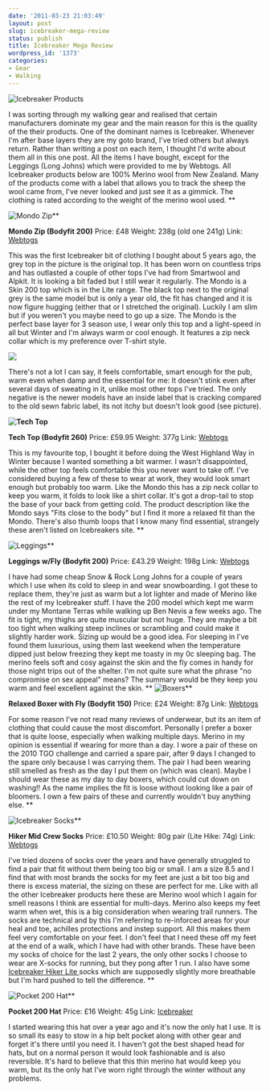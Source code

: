 ```yaml
---
date: '2011-03-23 21:03:49'
layout: post
slug: icebreaker-mega-review
status: publish
title: Icebreaker Mega Review
wordpress_id: '1373'
categories:
- Gear
- Walking
---
```


![Icebreaker Products](http://dl.dropbox.com/u/2657852/website/images/Icebreaker-004.jpg) 

I was sorting through my walking gear and realised that certain manufacturers dominate my gear and the main reason for this is the quality of the their products. One of the dominant names is Icebreaker. Whenever I'm after base layers they are my goto brand, I've tried others but always return. Rather than writing a post on each item, I thought I'd write about them all in this one post. All the items I have bought, except for the Leggings (Long Johns) which were provided to me by Webtogs. All Icebreaker products below are 100% Merino wool from New Zealand. Many of the products come with a label that allows you to track the sheep the wool came from, I've never looked and just see it as a gimmick. The clothing is rated according to the weight of the merino wool used. **

![Mondo Zip](http://dl.dropbox.com/u/2657852/website/images/Icebreaker-011.jpg)** 

**Mondo Zip (Bodyfit 200)** 
Price: £48 
Weight: 238g (old one 241g) 
Link: [Webtogs](http://www.webtogs.co.uk/Icebreaker_Mens_Mondo_Zip_100087.html) 

This was the first Icebreaker bit of clothing I bought about 5 years ago, the grey top in the picture is the original top. It has been worn on countless trips and has outlasted a couple of other tops I've had from Smartwool and Alpkit. It is looking a bit faded but I still wear it regularly. The Mondo is a Skin 200 top which is in the Lite range. The black top next to the original grey is the same model but is only a year old, the fit has changed and it is now figure hugging (either that or I stretched the original). Luckily I am slim but if you weren't you maybe need to go up a size. The Mondo is the perfect base layer for 3 season use, I wear only this top and a light-speed in all but Winter and I'm always warm or cool enough. It features a zip neck collar which is my preference over T-shirt style. 

![](http://dl.dropbox.com/u/2657852/website/images/Icebreaker-014-150x150.jpg) 

There's not a lot I can say, it feels comfortable, smart enough for the pub, warm even when damp and the essential for me: It doesn't stink even after several days of sweating in it, unlike most other tops I've tried. The only negative is the newer models have an inside label that is cracking compared to the old sewn fabric label, its not itchy but doesn't look good (see picture). 

**![Tech Top](http://dl.dropbox.com/u/2657852/website/images/2011-03-23-Icebreaker.jpg)** 

**Tech Top (Bodyfit 260)** 
Price: £59.95 
Weight: 377g 
Link: [Webtogs](http://www.webtogs.co.uk/Icebreaker_Mens_Tech_Top_100088-4135.html) 

This is my favourite top, I bought it before doing the West Highland Way in Winter because I wanted something a bit warmer. I wasn't disappointed, while the other top feels comfortable this you never want to take off. I've considered buying a few of these to wear at work, they would look smart enough but probably too warm. Like the Mondo this has a zip neck collar to keep you warm, it folds to look like a shirt collar. It's got a drop-tail to stop the base of your back from getting cold. The product description like the Mondo says "Fits close to the body" but I find it more a relaxed fit than the Mondo. There's also thumb loops that I know many find essential, strangely these aren't listed on Icebreakers site. **

![Leggings](http://dl.dropbox.com/u/2657852/website/images/Icebreaker-008.jpg)** 

**Leggings w/Fly (Bodyfit 200)** 
Price: £43.29 
Weight: 198g 
Link: [Webtogs](http://www.webtogs.co.uk/Icebreaker_Mens_Leggings_Light_Weight_100249.html) 

I have had some cheap Snow & Rock Long Johns for a couple of years which I use when its cold to sleep in and wear snowboarding. I got these to replace them, they're just as warm but a lot lighter and made of Merino like the rest of my Icebreaker stuff. I have the 200 model which kept me warm under my Montane Terras while walking up Ben Nevis a few weeks ago. The fit is tight, my thighs are quite muscular but not huge. They are maybe a bit too tight when walking steep inclines or scrambling and could make it slightly harder work. Sizing up would be a good idea. For sleeping in I've found them luxurious, using them last weekend when the temperature dipped just below freezing they kept me toasty in my 0c sleeping bag. The merino feels soft and cosy against the skin and the fly comes in handy for those night trips out of the shelter. I'm not quite sure what the phrase "no compromise on sex appeal" means? The summary would be they keep you warm and feel excellent against the skin. 
**
![Boxers](http://dl.dropbox.com/u/2657852/website/images/Icebreaker-007.jpg)** 

**Relaxed Boxer with Fly (Bodyfit 150)** 
Price: £24 
Weight: 87g 
Link: [Webtogs](http://www.webtogs.co.uk/Icebreaker_Boxer_Brief_150_100089.html)

For some reason I've not read many reviews of underwear, but its an item of clothing that could cause the most discomfort. Personally I prefer a boxer that is quite loose, especially when walking multiple days. Merino in my opinion is essential if wearing for more than a day. I wore a pair of these on the 2010 TGO challenge and carried a spare pair, after 9 days I changed to the spare only because I was carrying them. The pair I had been wearing still smelled as fresh as the day I put them on (which was clean). Maybe I should wear these as my day to day boxers, which could cut down on washing!! As the name implies the fit is loose without looking like a pair of bloomers. I own a few pairs of these and currently wouldn't buy anything else. **

![Icebreaker Socks](http://dl.dropbox.com/u/2657852/website/images/2011-03-23-Icebreaker1.jpg)** 

**Hiker Mid Crew Socks** 
Price: £10.50 
Weight: 80g pair (Lite Hike: 74g) 
Link: [Webtogs](http://www.webtogs.co.uk/Icebreaker_Mens_Hiker_Mid_Crew_Socks_101603-13664.html) 

I've tried dozens of socks over the years and have generally struggled to find a pair that fit without them being too big or small. I am a size 8.5 and I find that with most brands the socks for my feet are just a bit too big and there is excess material, the sizing on these are perfect for me. Like with all the other Icebreaker products here these are Merino wool which I again for smell reasons I think are essential for multi-days. Merino also keeps my feet warm when wet, this is a big consideration when wearing trail runners. The socks are technical and by this I'm referring to re-inforced areas for your heal and toe, achilles protections and instep support. All this makes them feel very comfortable on your feet. I don't feel that I need these off my feet at the end of a walk, which I have had with other brands. These have been my socks of choice for the last 2 years, the only other socks I choose to wear are X-socks for running, but they pong after 1 run. I also have some [Icebreaker Hiker Lite ](http://www.webtogs.co.uk/Icebreaker_Mens_Hiker_Lite_Socks_100265.html)socks which are supposedly slightly more breathable but I'm hard pushed to tell the difference. **

![Pocket 200 Hat](http://dl.dropbox.com/u/2657852/website/images/Buchaille-Etive-Mor-102.jpg)** 

**Pocket 200 Hat** 
Price: £16 
Weight: 45g 
Link: [Icebreaker](http://www.icebreaker.com/site/icebreaker_man_hats_200_pocket_200.html) 

I started wearing this hat over a year ago and it's now the only hat I use. It is so small its easy to stow in a hip belt pocket along with other gear and forget it's there until you need it. I haven't got the best shaped head for hats, but on a normal person it would look fashionable and is also reversible. It's hard to believe that this thin merino hat would keep you warm, but its the only hat I've worn right through the winter without any problems.
